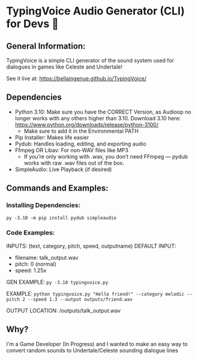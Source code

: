 # TypingVoice Audio Generator (CLI) for Devs 🥰

## General Information:

TypingVoice is a simple CLI generator of the sound system used for dialogues in games like Celeste and Undertale!

See it live at: https://bellaingenue.github.io/TypingVoice/

## Dependencies

- Python 3.10: Make sure you have the CORRECT Version, as Audioop no longer works with any others higher than 3.10. Download 3.10 here: https://www.python.org/downloads/release/python-3100/
  - Make sure to add it in the Environmental PATH
- Pip Installer: Makes life easier
- Pydub: Handles loading, editing, and exporting audio
- Ffmpeg OR Libav: For non-WAV files like MP3
  - If you’re only working with .wav, you don’t need FFmpeg — pydub works with raw .wav files out of the box.
- SimpleAudio: Live Playback (if desired)


## Commands and Examples:

### Installing Dependencies:

``py -3.10 -m pip install pydub simpleaudio``

### Code Examples:

INPUTS: (text, category, pitch, speed, outputname)
DEFAULT INPUT:
- filename: talk_output.wav
- pitch: 0 (normal)
- speed: 1.25x

GEN EXAMPLE: ``py -3.10 typingvoice.py``

EXAMPLE: ``python typingvoice.py "Hello friend!" --category melodic --pitch 2 --speed 1.3 --output outputs/friend.wav
``

OUTPUT LOCATION: /outputs/talk_output.wav

## Why?

I'm a Game Developer (In Progress) and I wanted to make an easy way to convert random sounds to Undertale/Celeste sounding dialogue lines